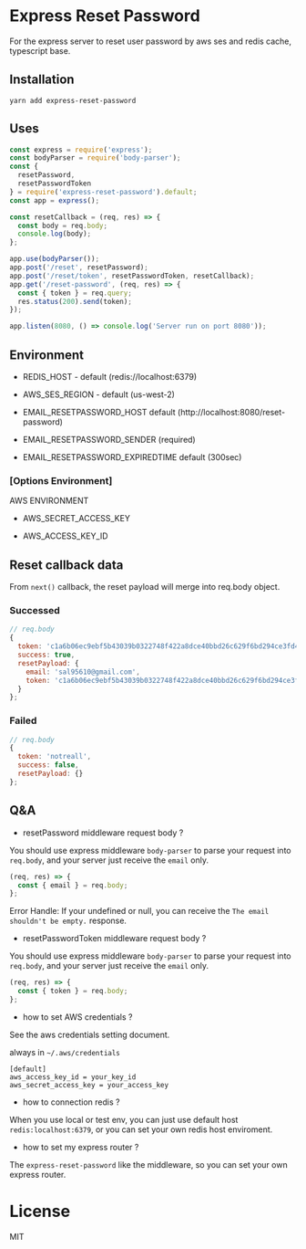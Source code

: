 # Express Reset Password

For the express server to reset user password by aws ses and redis cache,
typescript base.

## Installation

```
yarn add express-reset-password
```

## Uses

```javascript
const express = require('express');
const bodyParser = require('body-parser');
const {
  resetPassword,
  resetPasswordToken
} = require('express-reset-password').default;
const app = express();

const resetCallback = (req, res) => {
  const body = req.body;
  console.log(body);
};

app.use(bodyParser());
app.post('/reset', resetPassword);
app.post('/reset/token', resetPasswordToken, resetCallback);
app.get('/reset-password', (req, res) => {
  const { token } = req.query;
  res.status(200).send(token);
});

app.listen(8080, () => console.log('Server run on port 8080'));
```

## Environment

- REDIS_HOST - default (redis://localhost:6379)

- AWS_SES_REGION - default (us-west-2)

- EMAIL_RESETPASSWORD_HOST default (http://localhost:8080/reset-password)

- EMAIL_RESETPASSWORD_SENDER (required)

- EMAIL_RESETPASSWORD_EXPIREDTIME default (300sec)

### [Options Environment]

AWS ENVIRONMENT

- AWS_SECRET_ACCESS_KEY

- AWS_ACCESS_KEY_ID

## Reset callback data

From `next()` callback, the reset payload will merge into req.body object.

### Successed

```javascript
// req.body
{
  token: 'c1a6b06ec9ebf5b43039b0322748f422a8dce40bbd26c629f6bd294ce3fd4aa8',
  success: true,
  resetPayload: {
    email: 'sal95610@gmail.com',
    token: 'c1a6b06ec9ebf5b43039b0322748f422a8dce40bbd26c629f6bd294ce3fd4aa8'
  }
};
```

### Failed

```javascript
// req.body
{
  token: 'notreall',
  success: false,
  resetPayload: {}
};
```

## Q&A

- resetPassword middleware request body ?

You should use express middleware `body-parser` to parse your request into `req.body`, and your server just receive the `email` only.

```javascript
(req, res) => {
  const { email } = req.body;
};
```

Error Handle: If your undefined or null, you can receive the `The email shouldn't be empty.` response.

- resetPasswordToken middleware request body ?

You should use express middleware `body-parser` to parse your request into `req.body`, and your server just receive the `email` only.

```javascript
(req, res) => {
  const { token } = req.body;
};
```

- how to set AWS credentials ?

See the aws credentials setting document.

always in `~/.aws/credentials`

```
[default]
aws_access_key_id = your_key_id
aws_secret_access_key = your_access_key
```

- how to connection redis ?

When you use local or test env, you can just use default host `redis:localhost:6379`, or you can set your own redis host enviroment.

- how to set my express router ?

The `express-reset-password` like the middleware, so you can set your own express router.

# License

MIT
